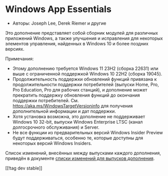 # Windows App Essentials #

* Авторы: Joseph Lee, Derek Riemer и другие

Это дополнение представляет собой сборник модулей для различных приложений
Windows, а также улучшения и исправления для некоторых элементов управления,
найденных в Windows 10 и более поздних версиях.

Примечания:

* Этому дополнению требуется Windows 11 23H2 (сборка 22631) или выше с
  ограниченной поддержкой Windows 10 22H2 (сборка 19045).
* Продолжительность поддержки обновлений функций привязана к
  продолжительности поддержки потребителей (выпуски Home, Pro, Pro
  Education, Pro для рабочих станций), и дополнение может прекратить
  поддержку обновления функций до окончания поддержки
  потребителей. См. <https://aka.ms/WindowsTargetVersioninfo> для получения
  дополнительной информации и дат поддержки.
* Хотя установка возможна, это дополнение не поддерживает Windows 10 32-bit,
  выпуски Windows Enterprise LTSC (канал долгосрочного обслуживания) и
  Server.
* Не все функции из предварительных версий Windows Insider Preview будут
  поддерживаться, особенно те, которые доступны для некоторых версий Windows
  Insiders.

Список изменений, внесённых между выпусками каждого дополнения, приведён в
документе [списки изменений для выпусков дополнения][1].

[[!tag dev stable]]

[1]: https://github.com/josephsl/wintenapps/blob/main/changes.md

